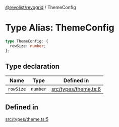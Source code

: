 [@revolist/revogrid](README.md) / ThemeConfig

# Type Alias: ThemeConfig

```ts
type ThemeConfig: {
  rowSize: number;
};
```

## Type declaration

| Name | Type | Defined in |
| ------ | ------ | ------ |
| `rowSize` | `number` | [src/types/theme.ts:6](https://github.com/revolist/revogrid/blob/a4b231d71029faeb28d2b2f5098e6a96aa320bc0/src/types/theme.ts#L6) |

## Defined in

[src/types/theme.ts:5](https://github.com/revolist/revogrid/blob/a4b231d71029faeb28d2b2f5098e6a96aa320bc0/src/types/theme.ts#L5)
